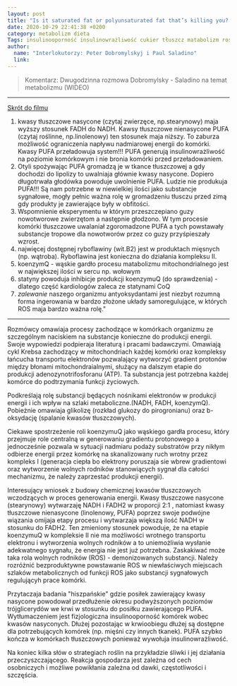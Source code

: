 ```yaml
---
layout: post
title: "Is it saturated fat or polyunsaturated fat that’s killing you? Peter Dobromylskyj from Hyperlipid"
date: 2020-10-29 22:41:38 +0200
category: metabolizm dieta
Tags: insulinooporność insulinowrażliwość cukier tłuszcz matabolizm ros wideo
author: 
  name: "Interlokutorzy: Peter Dobromylskyj i Paul Saladino"
  link: 
---
```

> Komentarz: 
> Dwugodzinna rozmowa Dobromylsky - Saladino na temat metabolizmu (WIDEO)

---

[Skrót do filmu](https://youtu.be/GSQImPTY81E)

1. kwasy tłuszczowe nasycone (czytaj zwierzęce, np.stearynowy) maja wyższy stosunek FADH do NADH. Kawsy tłuszczowe nienasycone PUFA (czytaj roślinne, np.linolenowy) ten stosunek maja niższy. To zaburza możliwość ograniczenia napływu nadmiarowej energii do komórki. Kwasy PUFA przeładowuja system!!! PUFA generują insulinowrażliwość na poziomie komórkowym i nie bronia komórki przed przeładowaniem.
2. Otyli spożywając PUFA gromadzą je w tkance tłuszczowej a gdy dochodzi do lipolizy to uwalniaja głównie kwasy nasycone. Dopiero długotrwała głodówka powoduje uwolnienie PUFA. Ludzie nie produkuja PUFA!!! Są nam potrzebne w niewielkiej ilości jako substancje sygnałowe, mogły pełnic ważna rolę w gromadzeniu tłusczu przed zimą gdy produkty je zawierające były w obfitości.
3. Wspomnienie eksperymentu w którym przeszczepiano guzy nowotworowe zwierzętom a następnie głodzono. W tym procesie komórki tłuszczowe uwalaniał zgoromadzone PUFA a tych powstawały substancje tropowe dla nowotworów przez co guzy przyśpieszały wzrost.
4. najwięcej dostępnej ryboflawiny (wit.B2) jest w produktach mięsnych (np. wątroba). Ryboflawina jest konieczna do działania kompleksu II.
5. koenzymQ - wąskie gardło procesu matabolizmu mitochondrialnego jest w największej ilości w sercu np. wołowym
6. statyny powoduja inhibicje produkcji koenzymuQ (do sprawdzenia) - dlatego część kardiologów zaleca ze statynami CoQ
7. *zalewanie* naszego organizmu antyoksydantami jest niezbyt rozumną forma ingerowania w bardzo złożone układy samoregulujące, w których ROS maja bardzo ważna rolę."

---

Rozmówcy omawiaja procesy zachodzące w komórkach organizmu ze szczególnym naciskiem na substancje konieczne do produkcji energii. Swoje wypowiedzi podpieraja literaturą i pracami badawczymi.
Omawiają cykl Krebsa zachodzący w mitochondriach każdej komórki oraz kompleksy łańcucha transportu elektronów pozwalający wytworzyć gradient protonów między błonami mitochondraialnymi, służący na dalszym etapie do produkcji adenozynotrifosforanu (ATP). Ta substancja jest potrzebna każdej komórce do podtrzymania funkcji życiowych.

Podkreślają rolę substancji będących nośnikami elektronów w produkcji energii i ich wpływ na szlaki metaboliczne.(NADH, FADH, koenzymQ). Pobieżnie omawiaja glikolizę (rozkład glukozy do pirogronianu) oraz b-oksydację (spalanie kwasów tłuszczowych).

Ciekawe spostrzeżenie roli koenzymuQ jako wąskiego gardła procesu, który przejmuje role centralną w generowaniu gradientu protonowego a jednocześnie pozwala w sytuacji nadmiaru podaży substratów przy nikłym odbierze energii przez komórkę na skanalizowany ruch wrotny przez kompleks I (generacja ciepła bo elektrony poruszaja sie wbrew gradientowi oraz wytworzenie wolnych rodników stanowiących sygnał dla całości mechanizmu, że należy zaprzestać produkcji energii).

Interesujący wniosek z budowy chemicznej kwasów tłuszczowych wczodzących w proces generowania energii. Kwasy tłuszczowe nasycone (stearynowy) wytwarzaję NADH i FADH2 w proporcji 2:1 , natomiast kwasy tłuszczowe nienasycone (linolenowy, PUFA) poprzez swoje podwójne wiązania omijaja etapy procesu i wytwarzaja większą ilość NADH w stosunku do FADH2. Ten zmieniony stosunek powoduje, że na etapie koenzymuQ w kompleksie II nie ma możliwości wrotnego transportu elektronu i wytworzenia wolnych rodników a to uniemożliwia wysłanie adekwatnego sygnału, że energia nie jest już potrzebna. Zaskakiwać może taka rola wolnych rodników (ROS) - demonizowanych substancji.
Należy rozróżnić bezproduktywne powstawanie ROS w niewłaściwych miejscach szlaków metabolicznych od funkcji ROS jako substancji sygnałowych regulującyh prace komórki.

Przytaczaja badania "hiszpańskie" gdzie posiłek zawierający kwasy nasycone powodował przedłużenie okresu podwyższonych poziomów trójglicerydów we krwi w stosunku do posiłku zawierającego PUFA. Wytłumaczeniem jest fizjologiczna insulinooporność komórek wobec kwasów nasyconych. Dłużej pozostając w krwioobiegu dłużej są dostępne dla potrzebujących komórek (np. mięśni czy innych tkanek). PUFA szybko kończa w komórkach tłuszczowych ponieważ wywołuja insulinowrażliwość.

Na koniec kilka słów o strategiach roślin na przykładzie śliwki i jej działania przeczyszczającego. Reakcja gospodarza jest zależna od cech osobniczych i możliwe powikłania zależna od dawki, częstotliwości i szczęścia.
